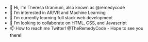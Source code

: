 - 👋 Hi, I’m Theresa Grannum, also known as @remedycode
- 👀 I’m interested in AR/VR and Machine Learning
- 🌱 I’m currently learning full stack web development 
- 💞️ I’m looking to collaborate on HTML, CSS, and Javascript
- 📫 How to reach me Twitter! @TheRemedyCode - Hope to see you there!

<!---
remedycode/remedycode is a ✨ special ✨ repository because its `README.md` (this file) appears on your GitHub profile.
You can click the Preview link to take a look at your changes.
--->
